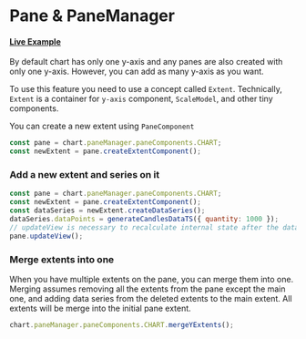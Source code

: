 # Pane & PaneManager

#### <!--CSB_LINK-->[Live Example](https://codesandbox.io/s/ly3p85)<!--/CSB_LINK-->

By default chart has only one y-axis and any panes are also created with only one y-axis.
However, you can add as many y-axis as you want.

To use this feature you need to use a concept called `Extent`.
Technically, `Extent` is a container for `y-axis` component, `ScaleModel`, and other tiny components.

You can create a new extent using `PaneComponent`

```js
const pane = chart.paneManager.paneComponents.CHART;
const newExtent = pane.createExtentComponent();
```

### Add a new extent and series on it

```js
const pane = chart.paneManager.paneComponents.CHART;
const newExtent = pane.createExtentComponent();
const dataSeries = newExtent.createDataSeries();
dataSeries.dataPoints = generateCandlesDataTS({ quantity: 1000 });
// updateView is necessary to recalculate internal state after the data were set
pane.updateView();
```

### Merge extents into one

When you have multiple extents on the pane, you can merge them into one.
Merging assumes removing all the extents from the pane except the main one,
and adding data series from the deleted extents to the main extent.
All extents will be merge into the initial pane extent.

```js
chart.paneManager.paneComponents.CHART.mergeYExtents();
```
